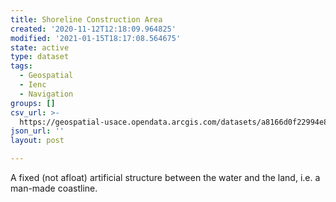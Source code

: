 ```yaml
---
title: Shoreline Construction Area
created: '2020-11-12T12:18:09.964825'
modified: '2021-01-15T18:17:08.564675'
state: active
type: dataset
tags:
  - Geospatial
  - Ienc
  - Navigation
groups: []
csv_url: >-
  https://geospatial-usace.opendata.arcgis.com/datasets/a8166d0f22994e859501c12351d0c4ba_0.csv?outSR=%7B%22latestWkid%22%3A4326%2C%22wkid%22%3A4326%7D
json_url: ''
layout: post

---
```

A fixed (not afloat) artificial structure between the water and the land, i.e. a man-made coastline.
